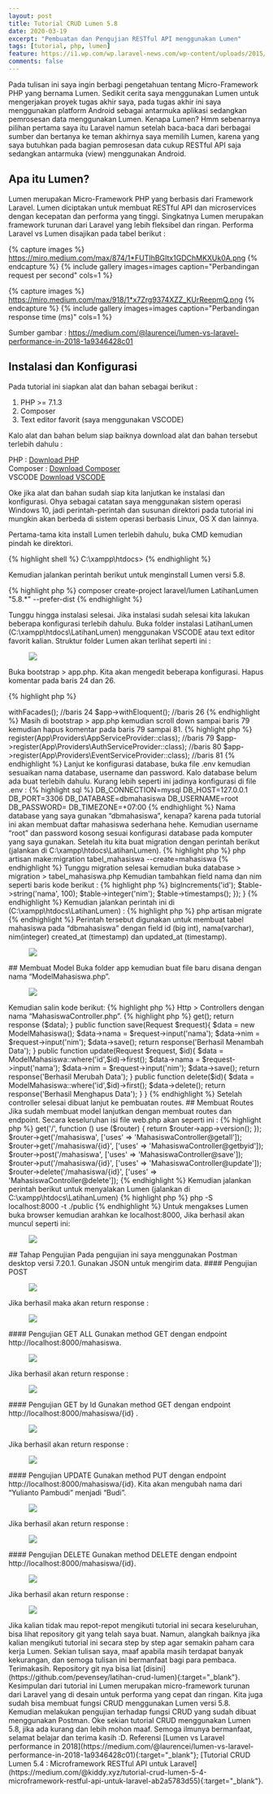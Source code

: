 ```yaml
---
layout: post
title: Tutorial CRUD Lumen 5.8
date: 2020-03-19
excerpt: "Pembuatan dan Pengujian RESTful API menggunakan Lumen"
tags: [tutorial, php, lumen]
feature: https://i1.wp.com/wp.laravel-news.com/wp-content/uploads/2015/04/lumen.png?resize=2200%2C1125
comments: false
---
```


Pada tulisan ini saya ingin berbagi pengetahuan tentang Micro-Framework PHP yang bernama Lumen. 
Sedikit cerita saya menggunakan Lumen untuk mengerjakan proyek tugas akhir saya, 
pada tugas akhir ini saya menggunakan platform Android sebagai antarmuka aplikasi sedangkan pemrosesan data menggunakan Lumen. 
Kenapa Lumen? Hmm sebenarnya pilihan pertama saya itu Laravel namun setelah baca-baca dari berbagai sumber dan bertanya ke teman akhirnya saya memilih Lumen, karena yang saya butuhkan pada bagian pemrosesan data cukup RESTful API saja sedangkan antarmuka (view) menggunakan Android.	 

## Apa itu Lumen?
Lumen merupakan Micro-Framework PHP yang berbasis dari Framework Laravel. Lumen diciptakan untuk membuat RESTful API dan microservices dengan kecepatan dan performa yang tinggi. Singkatnya Lumen merupakan framework turunan dari Laravel yang lebih fleksibel dan ringan. 
Performa Laravel vs Lumen disajikan pada tabel berikut :

{% capture images %}
	https://miro.medium.com/max/874/1*FUTIhBGItx1GDChMKXUk0A.png
{% endcapture %}
{% include gallery images=images caption="Perbandingan request per second" cols=1 %}

{% capture images %}
	https://miro.medium.com/max/918/1*x7Zrg9374XZZ_KUrReepmQ.png
{% endcapture %}
{% include gallery images=images caption="Perbandingan response time (ms)" cols=1 %}

Sumber gambar : https://medium.com/@laurencei/lumen-vs-laravel-performance-in-2018-1a9346428c01

## Instalasi dan Konfigurasi
Pada tutorial ini siapkan alat dan bahan sebagai berikut :
1. PHP >= 7.1.3
2. Composer
3. Text editor favorit (saya menggunakan VSCODE)

Kalo alat dan bahan belum siap baiknya download alat dan bahan tersebut terlebih dahulu :

PHP : [Download PHP](https://www.apachefriends.org/index.html)<br>
Composer : [Download Composer](https://getcomposer.org/)<br>
VSCODE [Download VSCODE](https://code.visualstudio.com/)<br>

Oke jika alat dan bahan sudah siap kita lanjutkan ke instalasi dan konfigurasi.
Ohya sebagai catatan saya menggunakan sistem operasi Windows 10, jadi perintah-perintah dan susunan direktori pada tutorial ini mungkin akan berbeda di sistem operasi berbasis Linux, OS X dan lainnya.

Pertama-tama kita install Lumen terlebih dahulu, buka CMD kemudian pindah ke direktori.

{% highlight shell %}
C:\xampp\htdocs>
{% endhighlight %}

Kemudian jalankan perintah berikut untuk menginstall Lumen versi 5.8.

{% highlight php %}
composer create-project laravel/lumen LatihanLumen "5.8.*" --prefer-dist 
{% endhighlight %}


Tunggu hingga instalasi selesai. Jika instalasi sudah selesai kita lakukan beberapa konfigurasi terlebih dahulu.
Buka  folder instalasi LatihanLumen (C:\xampp\htdocs\LatihanLumen) menggunakan VSCODE atau text editor favorit kalian. Struktur folder Lumen akan terlihat seperti ini :

<figure>
    <a href="{{ site.url }}/assets/img/ss-vscode-1.png"><img src="{{ site.url }}/assets/img/ss-vscode-1.png"></a>
</figure>

Buka bootstrap > app.php. Kita akan mengedit beberapa konfigurasi. Hapus komentar pada baris 24 dan 26.

{% highlight php %}
<?php
...

 $app->withFacades(); //baris 24
 
 $app->withEloquent(); //baris 26
{% endhighlight %}

Masih di bootstrap > app.php kemudian scroll down sampai baris 79 kemudian hapus komentar pada baris 79 sampai 81.

{% highlight php %}
<?php
...
  
$app->register(App\Providers\AppServiceProvider::class); //baris 79
$app->register(App\Providers\AuthServiceProvider::class); //baris 80
$app->register(App\Providers\EventServiceProvider::class); //baris 81
{% endhighlight %}

Lanjut ke konfigurasi database, buka file .env kemudian sesuaikan nama database, username dan password. Kalo database belum ada buat terlebih dahulu. Kurang lebih seperti ini jadinya konfigurasi di file .env :

{% highlight sql %}
DB_CONNECTION=mysql
DB_HOST=127.0.0.1
DB_PORT=3306
DB_DATABASE=dbmahasiswa
DB_USERNAME=root
DB_PASSWORD=
DB_TIMEZONE=+07:00
{% endhighlight %}

Nama database yang saya gunakan “dbmahasiswa”, kenapa? karena pada tutorial ini akan membuat daftar mahasiswa sederhana hehe. Kemudian username “root” dan password kosong sesuai konfigurasi database pada komputer yang saya gunakan.
Setelah itu kita buat migration dengan perintah berikut (jalankan di C:\xampp\htdocs\LatihanLumen).

{% highlight php %}
php artisan make:migration tabel_mahasiswa --create=mahasiswa
{% endhighlight %}

Tunggu migration selesai kemudian buka database > migration > tabel_mahasiswa.php
Kemudian tambahkan field nama dan nim seperti baris kode berikut :

{% highlight php %}
<?php
...
  
public function up()
{
    Schema::create('mahasiswa', function (Blueprint $table) {
        $table->bigIncrements('id');
        $table->string('nama', 100);
        $table->integer('nim');
        $table->timestamps();
    });
}
{% endhighlight %}

Kemudian jalankan perintah ini di (C:\xampp\htdocs\LatihanLumen) :

{% highlight php %}
php artisan migrate
{% endhighlight %}

Perintah tersebut digunakan untuk membuat tabel mahasiswa pada “dbmahasiswa” dengan field id (big int), nama(varchar), nim(integer) created_at (timestamp) dan updated_at (timestamp).

<figure>
    <a href="{{ site.url }}/assets/img/ss-vscode-1.png"><img src="{{ site.url }}/assets/img/ss-vscode-3.png"></a>
</figure>

## Membuat Model
Buka folder app kemudian buat file baru disana dengan nama “ModelMahasiswa.php”.

<figure>
    <a href="{{ site.url }}/assets/img/ss-vscode-1.png"><img src="{{ site.url }}/assets/img/ss-vscode-4.png"></a>
</figure>

Kemudian salin kode berikut:

{% highlight php %}
<?php

namespace App;

use Illuminate\Database\Eloquent\Model;

class ModelMahasiswa extends Model
{
   protected $table = 'mahasiswa'; 
}
{% endhighlight %}


Catatan : $table diisi nama tabel yang kita buat pada database.
Lanjut ke pembuatan controller.

## Membuat Controller
Lumen merupakan microframework turunan Laravel dengan beberapa komponen yang sudah dilepas sehingga kita tidak bisa menggunakan php artisan untuk membuat controller. Kenapa dilepas? karena dengan dilepasnya beberapa komponen/library dari Laravel bisa membuat Lumen semakin ringan. Jadi mau tidak mau kita harus membuat file controller secara manual.
Oke, sekarang kita buat file baru di app > Http > Controllers dengan nama “MahasiswaController.php”.

{% highlight php %}
<?php

namespace App\Http\Controllers;

use App\ModelMahasiswa;
use Illuminate\Http\Request;

class MahasiswaController extends Controller
{
    /**
     * Create a new controller instance.
     *
     * @return void
     */
    public function __construct()
    {
        //
    }

    public function getall(){
        $data = ModelMahasiswa::all();
        return response($data);
    }
    public function getbyid($id){
        $data = ModelMahasiswa::where('id',$id)->get();
        return response ($data);
    }
    public function save(Request $request){
        $data = new ModelMahasiswa();
        $data->nama = $request->input('nama');
        $data->nim = $request->input('nim');
        $data->save();
    
        return response('Berhasil Menambah Data');
    }
    public function update(Request $request, $id){
        $data = ModelMahasiswa::where('id',$id)->first();
        $data->nama = $request->input('nama');
        $data->nim = $request->input('nim');
        $data->save();
    
        return response('Berhasil Merubah Data');
    }
    
    public function delete($id){
        $data = ModelMahasiswa::where('id',$id)->first();
        $data->delete();
    
        return response('Berhasil Menghapus Data');
    }
}
{% endhighlight %}

Setelah controller selesai dibuat lanjut ke pembuatan routes.

## Membuat Routes
Jika sudah membuat model lanjutkan dengan membuat routes dan endpoint. Secara keseluruhan isi file web.php akan seperti ini :

{% highlight php %}
<?php
...
    
$router->get('/', function () use ($router) {
    return $router->app->version();
});

$router->get('/mahasiswa', ['uses' => 'MahasiswaController@getall']);
$router->get('/mahasiswa/{id}', ['uses' => 'MahasiswaController@getbyid']);
$router->post('/mahasiswa', ['uses' => 'MahasiswaController@save']);
$router->put('/mahasiswa/{id}', ['uses' => 'MahasiswaController@update']);
$router->delete('/mahasiswa/{id}', ['uses' => 'MahasiswaController@delete']);
{% endhighlight %}

Kemudian jalankan perintah berikut untuk menyalakan Lumen (jalankan di C:\xampp\htdocs\LatihanLumen)

{% highlight php %}
php -S localhost:8000 -t ./public
{% endhighlight %}

Untuk mengakses Lumen buka browser kemudian arahkan ke localhost:8000, Jika berhasil akan muncul seperti ini:
<figure>
    <a href="{{ site.url }}/assets/img/ss-vscode-1.png"><img src="{{ site.url }}/assets/img/ss-vscode-5.png"></a>
</figure>

## Tahap Pengujian
Pada pengujian ini saya menggunakan Postman desktop versi 7.20.1. Gunakan JSON untuk mengirim data.

#### Pengujian POST
<figure>
    <a href="{{ site.url }}/assets/img/ss-vscode-1.png"><img src="{{ site.url }}/assets/img/pengujian-post-request.png"></a>
</figure>

Jika berhasil maka akan return response :
<figure>
    <a href="{{ site.url }}/assets/img/ss-vscode-1.png"><img src="{{ site.url }}/assets/img/pengujian-post-response.png"></a>
</figure>

#### Pengujian GET ALL
Gunakan method GET dengan endpoint http://localhost:8000/mahasiswa.
<figure>
    <a href="{{ site.url }}/assets/img/ss-vscode-1.png"><img src="{{ site.url }}/assets/img/pengujian-getall-response.png"></a>
</figure>

Jika berhasil akan return response :
<figure>
    <a href="{{ site.url }}/assets/img/ss-vscode-1.png"><img src="{{ site.url }}/assets/img/pengujian-getall-response.png"></a>
</figure>

#### Pengujian GET by Id
Gunakan method GET dengan endpoint http://localhost:8000/mahasiswa/{id} .
<figure>
    <a href="{{ site.url }}/assets/img/ss-vscode-1.png"><img src="{{ site.url }}/assets/img/pengujian-getbyid-request.png"></a>
</figure>

Jika berhasil akan return response :
<figure>
    <a href="{{ site.url }}/assets/img/ss-vscode-1.png"><img src="{{ site.url }}/assets/img/pengujian-getall-response.png"></a>
</figure>

#### Pengujian UPDATE
Gunakan method PUT dengan endpoint http://localhost:8000/mahasiswa/{id}. Kita akan mengubah nama dari “Yulianto Pambudi” menjadi “Budi”.
<figure>
    <a href="{{ site.url }}/assets/img/ss-vscode-1.png"><img src="{{ site.url }}/assets/img/pengujian-put-request.png"></a>
</figure>

Jika berhasil akan return response :
<figure>
    <a href="{{ site.url }}/assets/img/ss-vscode-1.png"><img src="{{ site.url }}/assets/img/pengujian-put-response.png"></a>
</figure>

#### Pengujian DELETE 
Gunakan method DELETE dengan endpoint http://localhost:8000/mahasiswa/{id}.
<figure>
    <a href="{{ site.url }}/assets/img/ss-vscode-1.png"><img src="{{ site.url }}/assets/img/pengujian-delete-request.png"></a>
</figure>

Jika berhasil akan return response :
<figure>
    <a href="{{ site.url }}/assets/img/ss-vscode-1.png"><img src="{{ site.url }}/assets/img/pengujian-delete-response.png"></a>
</figure>

Jika kalian tidak mau repot-repot mengikuti tutorial ini secara keseluruhan, bisa lihat repository git yang telah saya buat. Namun, alangkah baiknya jika kalian mengikuti tutorial ini secara step by step agar semakin paham cara kerja Lumen.
Sekian tulisan saya, maaf apabila masih terdapat banyak kekurangan, dan semoga tulisan ini bermanfaat bagi para pembaca. Terimakasih.

Repository git nya bisa liat [disini](https://github.com/pevensey/latihan-crud-lumen){:target="_blank"}.
Kesimpulan dari tutorial ini Lumen merupakan micro-framework turunan dari Laravel yang di desain untuk performa yang cepat dan ringan. Kita juga sudah bisa membuat fungsi CRUD menggunakan Lumen versi 5.8. Kemudian melakukan pengujian terhadap fungsi CRUD yang sudah dibuat menggunakan Postman.
Oke sekian tutorial CRUD menggunakan Lumen 5.8, jika ada kurang dan lebih mohon maaf. Semoga ilmunya bermanfaat, selamat belajar dan terima kasih :D.

Referensi

[Lumen vs Laravel performance in 2018](https://medium.com/@laurencei/lumen-vs-laravel-performance-in-2018-1a9346428c01){:target="_blank"};

[Tutorial CRUD Lumen 5.4 : Microframework RESTful API untuk Laravel](https://medium.com/@kiddy.xyz/tutorial-crud-lumen-5-4-microframework-restful-api-untuk-laravel-ab2a5783d55){:target="_blank"}.

<div class="ucapan" id="quote"></div>


<script type="text/javascript">
    function init(){
				randomQuote();
			}
    const quotes = [
			  {
			    "quote": "Bila kau tak tahan lelahnya belajar, maka kau harus tahan menanggung perihnya kebodohan",
			    "source": "Imam Syafi'i"
			  },
			  {
			    "quote": "Just because I carry it all so well doesn't mean it's not heavy",
			    "source": "Andika Sujanadi"
			  },
    ]  

    setInterval(randomQuote, 60000);
                function randomQuote(){
                let random = quotes[Math.floor(Math.random() * quotes.length)];
                quotation.innerText = `"${random.quote}"`;
                source.innerText = random.source;
                }
                var i = 0;
                
                var speed = 50;
                
                function typeWriter() {
                    if (i < txt.length) {
                        var o = (i/txt.length*2);
                        var o = o.toFixed(0);
                        var o2 = o-1;
                        if (o2<0)
                            o2=0;
                        var o3 = String(o);
                        var p = "translate(-50%,50%) scale("+o2+")";
                        document.getElementById("quote").innerHTML += txt.charAt(i);
                        i++;
                        $(".jam").css("opacity",o3);
                        $(".bulat").css("transform",p).css("opacity",o2);
                        setTimeout(typeWriter, speed);
                    }
                }
                typeWriter();
</script>